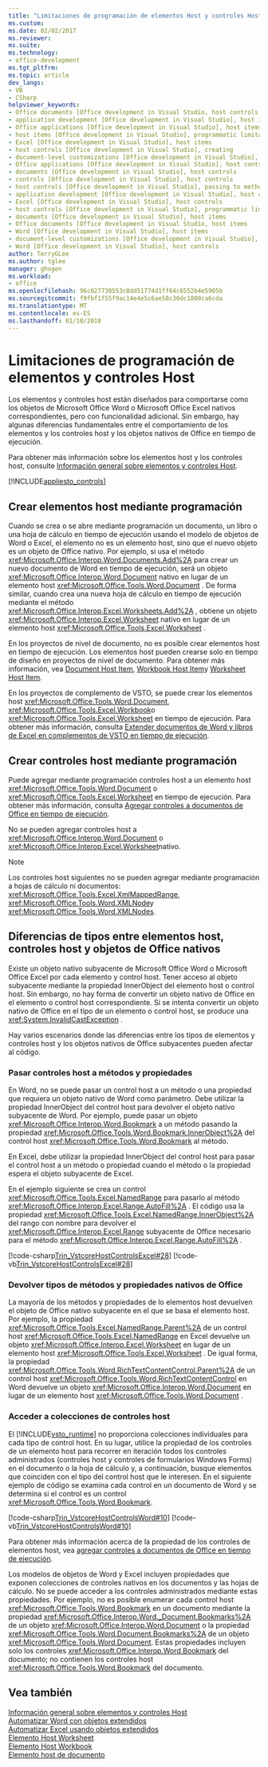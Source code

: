 ```yaml
---
title: "Limitaciones de programación de elementos Host y controles Host | Documentos de Microsoft"
ms.custom: 
ms.date: 02/02/2017
ms.reviewer: 
ms.suite: 
ms.technology:
- office-development
ms.tgt_pltfrm: 
ms.topic: article
dev_langs:
- VB
- CSharp
helpviewer_keywords:
- Office documents [Office development in Visual Studio, host controls
- application development [Office development in Visual Studio], host items
- Office applications [Office development in Visual Studio], host items
- host items [Office development in Visual Studio], programmatic limitations
- Excel [Office development in Visual Studio], host items
- host controls [Office development in Visual Studio], creating
- document-level customizations [Office development in Visual Studio], host controls
- Office applications [Office development in Visual Studio], host controls
- documents [Office development in Visual Studio], host controls
- controls [Office development in Visual Studio], host controls
- host controls [Office development in Visual Studio], passing to methods and properties
- application development [Office development in Visual Studio], host controls
- Excel [Office development in Visual Studio], host controls
- host controls [Office development in Visual Studio], programmatic limitations
- documents [Office development in Visual Studio], host items
- Office documents [Office development in Visual Studio, host items
- Word [Office development in Visual Studio], host items
- document-level customizations [Office development in Visual Studio], host items
- Word [Office development in Visual Studio], host controls
author: TerryGLee
ms.author: tglee
manager: ghogen
ms.workload:
- office
ms.openlocfilehash: 96c027730553c8dd51774d1ff64c6552b4e5905b
ms.sourcegitcommit: f9fbf1f55f9ac14e4e5c6ae58c30dc1800ca6cda
ms.translationtype: MT
ms.contentlocale: es-ES
ms.lasthandoff: 01/10/2018
---
```

# <a name="programmatic-limitations-of-host-items-and-host-controls"></a>Limitaciones de programación de elementos y controles Host
  Los elementos y controles host están diseñados para comportarse como los objetos de Microsoft Office Word o Microsoft Office Excel nativos correspondientes, pero con funcionalidad adicional. Sin embargo, hay algunas diferencias fundamentales entre el comportamiento de los elementos y los controles host y los objetos nativos de Office en tiempo de ejecución.  
  
 Para obtener más información sobre los elementos host y los controles host, consulte [Información general sobre elementos y controles Host](../vsto/host-items-and-host-controls-overview.md).  
  
 [!INCLUDE[appliesto_controls](../vsto/includes/appliesto-controls-md.md)]  
  
## <a name="programmatically-creating-host-items"></a>Crear elementos host mediante programación  
 Cuando se crea o se abre mediante programación un documento, un libro o una hoja de cálculo en tiempo de ejecución usando el modelo de objetos de Word o Excel, el elemento no es un elemento host, sino que el nuevo objeto es un objeto de Office nativo. Por ejemplo, si usa el método <xref:Microsoft.Office.Interop.Word.Documents.Add%2A> para crear un nuevo documento de Word en tiempo de ejecución, será un objeto <xref:Microsoft.Office.Interop.Word.Document> nativo en lugar de un elemento host <xref:Microsoft.Office.Tools.Word.Document> . De forma similar, cuando crea una nueva hoja de cálculo en tiempo de ejecución mediante el método <xref:Microsoft.Office.Interop.Excel.Worksheets.Add%2A> , obtiene un objeto <xref:Microsoft.Office.Interop.Excel.Worksheet> nativo en lugar de un elemento host <xref:Microsoft.Office.Tools.Excel.Worksheet> .  
  
 En los proyectos de nivel de documento, no es posible crear elementos host en tiempo de ejecución. Los elementos host pueden crearse solo en tiempo de diseño en proyectos de nivel de documento. Para obtener más información, vea [Document Host Item](../vsto/document-host-item.md), [Workbook Host Item](../vsto/workbook-host-item.md)y [Worksheet Host Item](../vsto/worksheet-host-item.md).  
  
 En los proyectos de complemento de VSTO, se puede crear los elementos host <xref:Microsoft.Office.Tools.Word.Document>, <xref:Microsoft.Office.Tools.Excel.Workbook>o <xref:Microsoft.Office.Tools.Excel.Worksheet> en tiempo de ejecución. Para obtener más información, consulta [Extender documentos de Word y libros de Excel en complementos de VSTO en tiempo de ejecución](../vsto/extending-word-documents-and-excel-workbooks-in-vsto-add-ins-at-run-time.md).  
  
## <a name="programmatically-creating-host-controls"></a>Crear controles host mediante programación  
 Puede agregar mediante programación controles host a un elemento host <xref:Microsoft.Office.Tools.Word.Document> o <xref:Microsoft.Office.Tools.Excel.Worksheet> en tiempo de ejecución. Para obtener más información, consulta [Agregar controles a documentos de Office en tiempo de ejecución](../vsto/adding-controls-to-office-documents-at-run-time.md).  
  
 No se pueden agregar controles host a <xref:Microsoft.Office.Interop.Word.Document> o <xref:Microsoft.Office.Interop.Excel.Worksheet>nativo.  
  
> [!NOTE]  
>  Los controles host siguientes no se pueden agregar mediante programación a hojas de cálculo ni documentos: <xref:Microsoft.Office.Tools.Excel.XmlMappedRange>, <xref:Microsoft.Office.Tools.Word.XMLNode>y <xref:Microsoft.Office.Tools.Word.XMLNodes>.  
  
## <a name="understanding-type-differences-between-host-items-host-controls-and-native-office-objects"></a>Diferencias de tipos entre elementos host, controles host y objetos de Office nativos  
 Existe un objeto nativo subyacente de Microsoft Office Word o Microsoft Office Excel por cada elemento y control host. Tener acceso al objeto subyacente mediante la propiedad InnerObject del elemento host o control host. Sin embargo, no hay forma de convertir un objeto nativo de Office en el elemento o control host correspondiente. Si se intenta convertir un objeto nativo de Office en el tipo de un elemento o control host, se produce una <xref:System.InvalidCastException> .  
  
 Hay varios escenarios donde las diferencias entre los tipos de elementos y controles host y los objetos nativos de Office subyacentes pueden afectar al código.  
  
### <a name="passing-host-controls-to-methods-and-properties"></a>Pasar controles host a métodos y propiedades  
 En Word, no se puede pasar un control host a un método o una propiedad que requiera un objeto nativo de Word como parámetro. Debe utilizar la propiedad InnerObject del control host para devolver el objeto nativo subyacente de Word. Por ejemplo, puede pasar un objeto <xref:Microsoft.Office.Interop.Word.Bookmark> a un método pasando la propiedad <xref:Microsoft.Office.Tools.Word.Bookmark.InnerObject%2A> del control host <xref:Microsoft.Office.Tools.Word.Bookmark> al método.  
  
 En Excel, debe utilizar la propiedad InnerObject del control host para pasar el control host a un método o propiedad cuando el método o la propiedad espera el objeto subyacente de Excel.  
  
 En el ejemplo siguiente se crea un control <xref:Microsoft.Office.Tools.Excel.NamedRange> para pasarlo al método <xref:Microsoft.Office.Interop.Excel.Range.AutoFill%2A> . El código usa la propiedad <xref:Microsoft.Office.Tools.Excel.NamedRange.InnerObject%2A> del rango con nombre para devolver el <xref:Microsoft.Office.Interop.Excel.Range> subyacente de Office necesario para el método <xref:Microsoft.Office.Interop.Excel.Range.AutoFill%2A> .  
  
 [!code-csharp[Trin_VstcoreHostControlsExcel#28](../vsto/codesnippet/CSharp/Trin_VstcoreHostControlsExcelCS/Sheet1.cs#28)]
 [!code-vb[Trin_VstcoreHostControlsExcel#28](../vsto/codesnippet/VisualBasic/Trin_VstcoreHostControlsExcelVB/Sheet1.vb#28)]  
  
### <a name="return-types-of-native-office-methods-and-properties"></a>Devolver tipos de métodos y propiedades nativos de Office  
 La mayoría de los métodos y propiedades de lo elementos host devuelven el objeto de Office nativo subyacente en el que se basa el elemento host. Por ejemplo, la propiedad <xref:Microsoft.Office.Tools.Excel.NamedRange.Parent%2A> de un control host <xref:Microsoft.Office.Tools.Excel.NamedRange> en Excel devuelve un objeto <xref:Microsoft.Office.Interop.Excel.Worksheet> en lugar de un elemento host <xref:Microsoft.Office.Tools.Excel.Worksheet> . De igual forma, la propiedad <xref:Microsoft.Office.Tools.Word.RichTextContentControl.Parent%2A> de un control host <xref:Microsoft.Office.Tools.Word.RichTextContentControl> en Word devuelve un objeto <xref:Microsoft.Office.Interop.Word.Document> en lugar de un elemento host <xref:Microsoft.Office.Tools.Word.Document> .  
  
### <a name="accessing-collections-of-host-controls"></a>Acceder a colecciones de controles host  
 El [!INCLUDE[vsto_runtime](../vsto/includes/vsto-runtime-md.md)] no proporciona colecciones individuales para cada tipo de control host. En su lugar, utilice la propiedad de los controles de un elemento host para recorrer en iteración todos los controles administrados (controles host y controles de formularios Windows Forms) en el documento o la hoja de cálculo y, a continuación, busque elementos que coinciden con el tipo del control host que le interesen. En el siguiente ejemplo de código se examina cada control en un documento de Word y se determina si el control es un control <xref:Microsoft.Office.Tools.Word.Bookmark>.  
  
 [!code-csharp[Trin_VstcoreHostControlsWord#10](../vsto/codesnippet/CSharp/trin_vstcorehostcontrolsword/ThisDocument.cs#10)]
 [!code-vb[Trin_VstcoreHostControlsWord#10](../vsto/codesnippet/VisualBasic/Trin_VstcoreHostControlsWordVB/ThisDocument.vb#10)]  
  
 Para obtener más información acerca de la propiedad de los controles de elementos host, vea [agregar controles a documentos de Office en tiempo de ejecución](../vsto/adding-controls-to-office-documents-at-run-time.md).  
  
 Los modelos de objetos de Word y Excel incluyen propiedades que exponen colecciones de controles nativos en los documentos y las hojas de cálculo. No se puede acceder a los controles administrados mediante estas propiedades. Por ejemplo, no es posible enumerar cada control host <xref:Microsoft.Office.Tools.Word.Bookmark> en un documento mediante la propiedad <xref:Microsoft.Office.Interop.Word._Document.Bookmarks%2A> de un objeto <xref:Microsoft.Office.Interop.Word.Document> o la propiedad <xref:Microsoft.Office.Tools.Word.Document.Bookmarks%2A> de un objeto <xref:Microsoft.Office.Tools.Word.Document>. Estas propiedades incluyen solo los controles <xref:Microsoft.Office.Interop.Word.Bookmark> del documento; no contienen los controles host <xref:Microsoft.Office.Tools.Word.Bookmark> del documento.  
  
## <a name="see-also"></a>Vea también  
 [Información general sobre elementos y controles Host](../vsto/host-items-and-host-controls-overview.md)   
 [Automatizar Word con objetos extendidos](../vsto/automating-word-by-using-extended-objects.md)   
 [Automatizar Excel usando objetos extendidos](../vsto/automating-excel-by-using-extended-objects.md)   
 [Elemento Host Worksheet](../vsto/worksheet-host-item.md)   
 [Elemento Host Workbook](../vsto/workbook-host-item.md)   
 [Elemento host de documento](../vsto/document-host-item.md)  
  
  